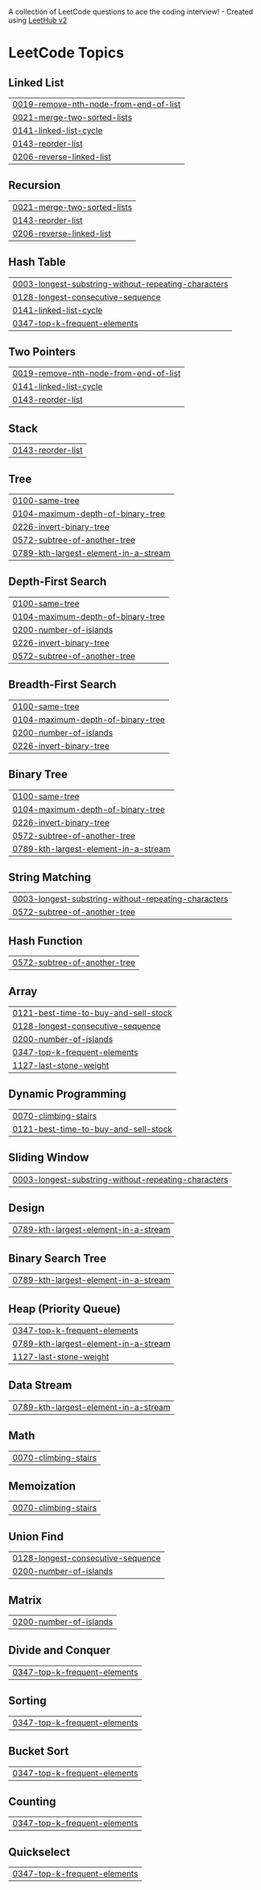 A collection of LeetCode questions to ace the coding interview! - Created using [LeetHub v2](https://github.com/arunbhardwaj/LeetHub-2.0)
<!---LeetCode Topics Start-->
# LeetCode Topics
## Linked List
|  |
| ------- |
| [0019-remove-nth-node-from-end-of-list](https://github.com/MtrkJmL/LeetCode/tree/master/0019-remove-nth-node-from-end-of-list) |
| [0021-merge-two-sorted-lists](https://github.com/MtrkJmL/LeetCode/tree/master/0021-merge-two-sorted-lists) |
| [0141-linked-list-cycle](https://github.com/MtrkJmL/LeetCode/tree/master/0141-linked-list-cycle) |
| [0143-reorder-list](https://github.com/MtrkJmL/LeetCode/tree/master/0143-reorder-list) |
| [0206-reverse-linked-list](https://github.com/MtrkJmL/LeetCode/tree/master/0206-reverse-linked-list) |
## Recursion
|  |
| ------- |
| [0021-merge-two-sorted-lists](https://github.com/MtrkJmL/LeetCode/tree/master/0021-merge-two-sorted-lists) |
| [0143-reorder-list](https://github.com/MtrkJmL/LeetCode/tree/master/0143-reorder-list) |
| [0206-reverse-linked-list](https://github.com/MtrkJmL/LeetCode/tree/master/0206-reverse-linked-list) |
## Hash Table
|  |
| ------- |
| [0003-longest-substring-without-repeating-characters](https://github.com/MtrkJmL/LeetCode/tree/master/0003-longest-substring-without-repeating-characters) |
| [0128-longest-consecutive-sequence](https://github.com/MtrkJmL/LeetCode/tree/master/0128-longest-consecutive-sequence) |
| [0141-linked-list-cycle](https://github.com/MtrkJmL/LeetCode/tree/master/0141-linked-list-cycle) |
| [0347-top-k-frequent-elements](https://github.com/MtrkJmL/LeetCode/tree/master/0347-top-k-frequent-elements) |
## Two Pointers
|  |
| ------- |
| [0019-remove-nth-node-from-end-of-list](https://github.com/MtrkJmL/LeetCode/tree/master/0019-remove-nth-node-from-end-of-list) |
| [0141-linked-list-cycle](https://github.com/MtrkJmL/LeetCode/tree/master/0141-linked-list-cycle) |
| [0143-reorder-list](https://github.com/MtrkJmL/LeetCode/tree/master/0143-reorder-list) |
## Stack
|  |
| ------- |
| [0143-reorder-list](https://github.com/MtrkJmL/LeetCode/tree/master/0143-reorder-list) |
## Tree
|  |
| ------- |
| [0100-same-tree](https://github.com/MtrkJmL/LeetCode/tree/master/0100-same-tree) |
| [0104-maximum-depth-of-binary-tree](https://github.com/MtrkJmL/LeetCode/tree/master/0104-maximum-depth-of-binary-tree) |
| [0226-invert-binary-tree](https://github.com/MtrkJmL/LeetCode/tree/master/0226-invert-binary-tree) |
| [0572-subtree-of-another-tree](https://github.com/MtrkJmL/LeetCode/tree/master/0572-subtree-of-another-tree) |
| [0789-kth-largest-element-in-a-stream](https://github.com/MtrkJmL/LeetCode/tree/master/0789-kth-largest-element-in-a-stream) |
## Depth-First Search
|  |
| ------- |
| [0100-same-tree](https://github.com/MtrkJmL/LeetCode/tree/master/0100-same-tree) |
| [0104-maximum-depth-of-binary-tree](https://github.com/MtrkJmL/LeetCode/tree/master/0104-maximum-depth-of-binary-tree) |
| [0200-number-of-islands](https://github.com/MtrkJmL/LeetCode/tree/master/0200-number-of-islands) |
| [0226-invert-binary-tree](https://github.com/MtrkJmL/LeetCode/tree/master/0226-invert-binary-tree) |
| [0572-subtree-of-another-tree](https://github.com/MtrkJmL/LeetCode/tree/master/0572-subtree-of-another-tree) |
## Breadth-First Search
|  |
| ------- |
| [0100-same-tree](https://github.com/MtrkJmL/LeetCode/tree/master/0100-same-tree) |
| [0104-maximum-depth-of-binary-tree](https://github.com/MtrkJmL/LeetCode/tree/master/0104-maximum-depth-of-binary-tree) |
| [0200-number-of-islands](https://github.com/MtrkJmL/LeetCode/tree/master/0200-number-of-islands) |
| [0226-invert-binary-tree](https://github.com/MtrkJmL/LeetCode/tree/master/0226-invert-binary-tree) |
## Binary Tree
|  |
| ------- |
| [0100-same-tree](https://github.com/MtrkJmL/LeetCode/tree/master/0100-same-tree) |
| [0104-maximum-depth-of-binary-tree](https://github.com/MtrkJmL/LeetCode/tree/master/0104-maximum-depth-of-binary-tree) |
| [0226-invert-binary-tree](https://github.com/MtrkJmL/LeetCode/tree/master/0226-invert-binary-tree) |
| [0572-subtree-of-another-tree](https://github.com/MtrkJmL/LeetCode/tree/master/0572-subtree-of-another-tree) |
| [0789-kth-largest-element-in-a-stream](https://github.com/MtrkJmL/LeetCode/tree/master/0789-kth-largest-element-in-a-stream) |
## String Matching
|  |
| ------- |
| [0003-longest-substring-without-repeating-characters](https://github.com/MtrkJmL/LeetCode/tree/master/0003-longest-substring-without-repeating-characters) |
| [0572-subtree-of-another-tree](https://github.com/MtrkJmL/LeetCode/tree/master/0572-subtree-of-another-tree) |
## Hash Function
|  |
| ------- |
| [0572-subtree-of-another-tree](https://github.com/MtrkJmL/LeetCode/tree/master/0572-subtree-of-another-tree) |
## Array
|  |
| ------- |
| [0121-best-time-to-buy-and-sell-stock](https://github.com/MtrkJmL/LeetCode/tree/master/0121-best-time-to-buy-and-sell-stock) |
| [0128-longest-consecutive-sequence](https://github.com/MtrkJmL/LeetCode/tree/master/0128-longest-consecutive-sequence) |
| [0200-number-of-islands](https://github.com/MtrkJmL/LeetCode/tree/master/0200-number-of-islands) |
| [0347-top-k-frequent-elements](https://github.com/MtrkJmL/LeetCode/tree/master/0347-top-k-frequent-elements) |
| [1127-last-stone-weight](https://github.com/MtrkJmL/LeetCode/tree/master/1127-last-stone-weight) |
## Dynamic Programming
|  |
| ------- |
| [0070-climbing-stairs](https://github.com/MtrkJmL/LeetCode/tree/master/0070-climbing-stairs) |
| [0121-best-time-to-buy-and-sell-stock](https://github.com/MtrkJmL/LeetCode/tree/master/0121-best-time-to-buy-and-sell-stock) |
## Sliding Window
|  |
| ------- |
| [0003-longest-substring-without-repeating-characters](https://github.com/MtrkJmL/LeetCode/tree/master/0003-longest-substring-without-repeating-characters) |
## Design
|  |
| ------- |
| [0789-kth-largest-element-in-a-stream](https://github.com/MtrkJmL/LeetCode/tree/master/0789-kth-largest-element-in-a-stream) |
## Binary Search Tree
|  |
| ------- |
| [0789-kth-largest-element-in-a-stream](https://github.com/MtrkJmL/LeetCode/tree/master/0789-kth-largest-element-in-a-stream) |
## Heap (Priority Queue)
|  |
| ------- |
| [0347-top-k-frequent-elements](https://github.com/MtrkJmL/LeetCode/tree/master/0347-top-k-frequent-elements) |
| [0789-kth-largest-element-in-a-stream](https://github.com/MtrkJmL/LeetCode/tree/master/0789-kth-largest-element-in-a-stream) |
| [1127-last-stone-weight](https://github.com/MtrkJmL/LeetCode/tree/master/1127-last-stone-weight) |
## Data Stream
|  |
| ------- |
| [0789-kth-largest-element-in-a-stream](https://github.com/MtrkJmL/LeetCode/tree/master/0789-kth-largest-element-in-a-stream) |
## Math
|  |
| ------- |
| [0070-climbing-stairs](https://github.com/MtrkJmL/LeetCode/tree/master/0070-climbing-stairs) |
## Memoization
|  |
| ------- |
| [0070-climbing-stairs](https://github.com/MtrkJmL/LeetCode/tree/master/0070-climbing-stairs) |
## Union Find
|  |
| ------- |
| [0128-longest-consecutive-sequence](https://github.com/MtrkJmL/LeetCode/tree/master/0128-longest-consecutive-sequence) |
| [0200-number-of-islands](https://github.com/MtrkJmL/LeetCode/tree/master/0200-number-of-islands) |
## Matrix
|  |
| ------- |
| [0200-number-of-islands](https://github.com/MtrkJmL/LeetCode/tree/master/0200-number-of-islands) |
## Divide and Conquer
|  |
| ------- |
| [0347-top-k-frequent-elements](https://github.com/MtrkJmL/LeetCode/tree/master/0347-top-k-frequent-elements) |
## Sorting
|  |
| ------- |
| [0347-top-k-frequent-elements](https://github.com/MtrkJmL/LeetCode/tree/master/0347-top-k-frequent-elements) |
## Bucket Sort
|  |
| ------- |
| [0347-top-k-frequent-elements](https://github.com/MtrkJmL/LeetCode/tree/master/0347-top-k-frequent-elements) |
## Counting
|  |
| ------- |
| [0347-top-k-frequent-elements](https://github.com/MtrkJmL/LeetCode/tree/master/0347-top-k-frequent-elements) |
## Quickselect
|  |
| ------- |
| [0347-top-k-frequent-elements](https://github.com/MtrkJmL/LeetCode/tree/master/0347-top-k-frequent-elements) |
<!---LeetCode Topics End-->